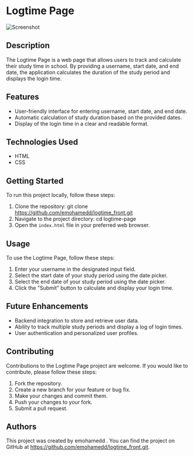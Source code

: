 # Logtime Page

![Screenshot](screenshot.png)

## Description
The Logtime Page is a web page that allows users to track and calculate their study time in school. By providing a username, start date, and end date, the application calculates the duration of the study period and displays the login time.

## Features
- User-friendly interface for entering username, start date, and end date.
- Automatic calculation of study duration based on the provided dates.
- Display of the login time in a clear and readable format.

## Technologies Used
- HTML
- CSS

## Getting Started
To run this project locally, follow these steps:

1. Clone the repository:
	git clone https://github.com/emohamedd/logtime_front.git
2. Navigate to the project directory:
	cd logtime-page
3. Open the `index.html` file in your preferred web browser.

## Usage
To use the Logtime Page, follow these steps:

1. Enter your username in the designated input field.
2. Select the start date of your study period using the date picker.
3. Select the end date of your study period using the date picker.
4. Click the "Submit" button to calculate and display your login time.

## Future Enhancements
- Backend integration to store and retrieve user data.
- Ability to track multiple study periods and display a log of login times.
- User authentication and personalized user profiles.

## Contributing
Contributions to the Logtime Page project are welcome. If you would like to contribute, please follow these steps:

1. Fork the repository.
2. Create a new branch for your feature or bug fix.
3. Make your changes and commit them.
4. Push your changes to your fork.
5. Submit a pull request.

## Authors
This project was created by emohamedd . You can find the project on GitHub at https://github.com/emohamedd/logtime_front.git.


